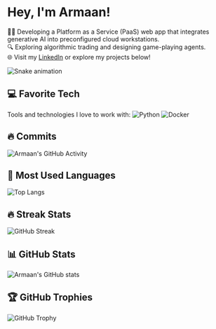 # Hey, I'm Armaan!

👨‍💻 Developing a Platform as a Service (PaaS) web app that integrates generative AI into preconfigured cloud workstations.  
🔍 Exploring algorithmic trading and designing game-playing agents.  
🌐 Visit my [LinkedIn](https://www.linkedin.com/in/armaan-kapoor/) or explore my projects below!

![Snake animation](https://github.com/ak2k2/ak2k2/blob/output/github-contribution-grid-snake.svg)

## 💻 Favorite Tech
Tools and technologies I love to work with:
![Python](https://img.shields.io/badge/-Python-3776AB?style=flat-square&logo=Python&logoColor=white)
![Docker](https://img.shields.io/badge/-Docker-2496ED?style=flat-square&logo=Docker&logoColor=white)

## 🔥 Commits
![Armaan's GitHub Activity](https://ghchart.rshah.org/ak2k2)

## 🧮 Most Used Languages
![Top Langs](https://github-readme-stats.vercel.app/api/top-langs/?username=ak2k2&layout=compact&theme=vue)

## 🔥 Streak Stats
![GitHub Streak](https://github-readme-streak-stats.herokuapp.com/?user=ak2k2&theme=dark)

## 📊 GitHub Stats
![Armaan's GitHub stats](https://github-readme-stats.vercel.app/api?username=ak2k2&show_icons=true&theme=vue)

## 🏆 GitHub Trophies
![GitHub Trophy](https://github-profile-trophy.vercel.app/?username=ak2k2&theme=nord&no-frame=true)



